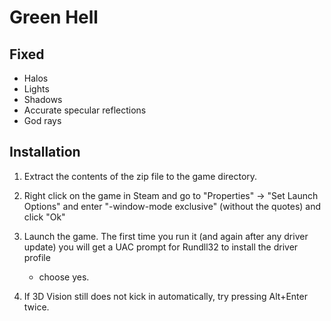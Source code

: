 Green Hell
==========

Fixed
-----
- Halos
- Lights
- Shadows
- Accurate specular reflections
- God rays

Installation
------------

1. Extract the contents of the zip file to the game directory.

2. Right click on the game in Steam and go to "Properties" -> "Set Launch
   Options" and enter "-window-mode exclusive" (without the quotes) and click
   "Ok"

3. Launch the game. The first time you run it (and again after any driver
   update) you will get a UAC prompt for Rundll32 to install the driver profile
   - choose yes.

4. If 3D Vision still does not kick in automatically, try pressing Alt+Enter
   twice.

